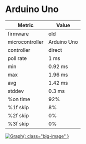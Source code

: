 # Arduino Uno

| Metric          | Value       |
| --------------- | ----------- |
| firmware        | old         |
| microcontroller | Arduino Uno |
| controller      | direct      |
| poll rate       | 1 ms        |
| min             | 0.92 ms     |
| max             | 1.96 ms     |
| avg             | 1.42 ms     |
| stddev          | 0.3 ms      |
| %on time        | 92%         |
| %1f skip        | 8%          |
| %2f skip        | 0%          |
| %3f skip        | 0%          |

[![Graph](../../assets/images/results/ardwiino_uno_direct.png){: class="big-image" }](../../assets/images/results/ardwiino_uno_direct.png)
